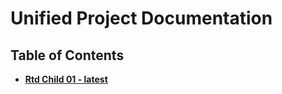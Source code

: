 # Unified Project Documentation
## Table of Contents
- **[Rtd Child 01 - latest](docs/projects/RTD_CHILD_01/latest/docs/index.md)**
